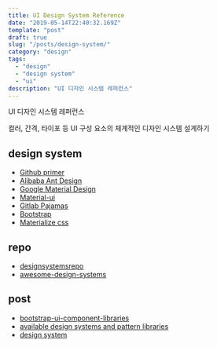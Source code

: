 ```yaml
---
title: UI Design System Reference
date: "2019-05-14T22:40:32.169Z"
template: "post"
draft: true
slug: "/posts/design-system/"
category: "design"
tags:
  - "design"
  - "design system"
  - "ui"
description: "UI 디자인 시스템 레퍼런스"
---
```


UI 디자인 시스템 레퍼런스

컬러, 간격, 타이포 등 UI 구성 요소의 체계적인 디자인 시스템 설계하기

## design system

- [Github primer](https://primer.style/)
- [Alibaba Ant Design](https://ant.design/)
- [Google Material Design](https://material.io/design/#introduction-goals)
- [Material-ui](https://github.com/mui-org/material-ui)
- [Gitlab Pajamas](https://design.gitlab.com/)
- [Bootstrap](https://getbootstrap.com/)
- [Materialize css](https://materializecss.com/)

## repo

- [designsystemsrepo](https://designsystemsrepo.com/)
- [awesome-design-systems](https://github.com/alexpate/awesome-design-systems)

## post

- [bootstrap-ui-component-libraries](https://blog.bitsrc.io/9-bootstrap-ui-component-libraries-for-2018-cfe86270f0db)
- [available design systems and pattern libraries](https://adele.uxpin.com/)
- [design system](http://icunow.co.kr/design-system/)

